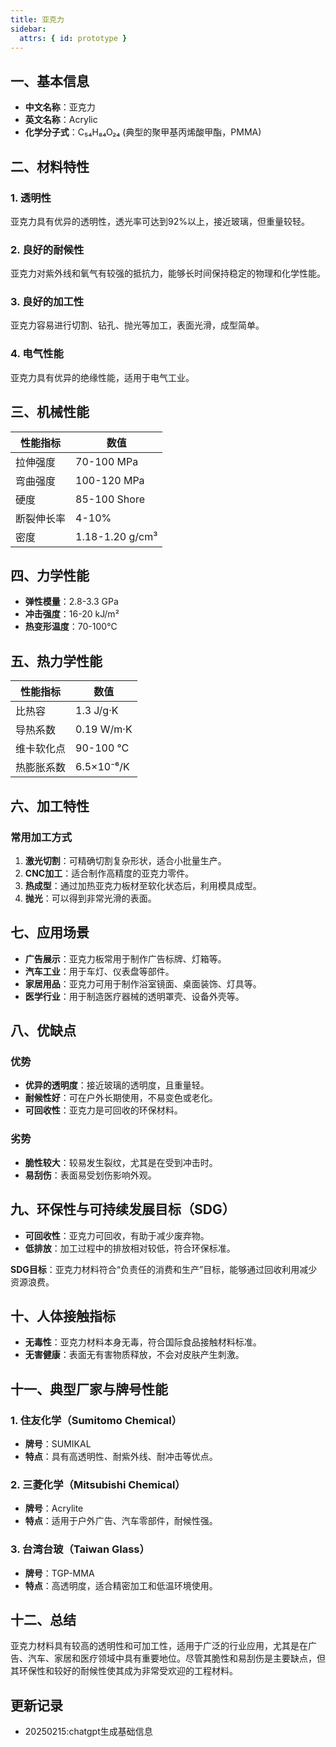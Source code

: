 ```yaml
---
title: 亚克力
sidebar:
  attrs: { id: prototype }
---
```

## 一、基本信息

- **中文名称**：亚克力
- **英文名称**：Acrylic
- **化学分子式**：C₅₄H₈₄O₂₄ (典型的聚甲基丙烯酸甲酯，PMMA)
  
## 二、材料特性

### 1. 透明性
亚克力具有优异的透明性，透光率可达到92%以上，接近玻璃，但重量较轻。

### 2. 良好的耐候性
亚克力对紫外线和氧气有较强的抵抗力，能够长时间保持稳定的物理和化学性能。

### 3. 良好的加工性
亚克力容易进行切割、钻孔、抛光等加工，表面光滑，成型简单。

### 4. 电气性能
亚克力具有优异的绝缘性能，适用于电气工业。

## 三、机械性能

| 性能指标       | 数值         |
|----------------|--------------|
| 拉伸强度       | 70-100 MPa   |
| 弯曲强度       | 100-120 MPa  |
| 硬度           | 85-100 Shore |
| 断裂伸长率     | 4-10%        |
| 密度           | 1.18-1.20 g/cm³ |

## 四、力学性能

- **弹性模量**：2.8-3.3 GPa
- **冲击强度**：16-20 kJ/m²
- **热变形温度**：70-100℃

## 五、热力学性能

| 性能指标       | 数值        |
|----------------|-------------|
| 比热容         | 1.3 J/g·K   |
| 导热系数       | 0.19 W/m·K  |
| 维卡软化点     | 90-100 ℃   |
| 热膨胀系数     | 6.5×10⁻⁶/K |

## 六、加工特性

### 常用加工方式

1. **激光切割**：可精确切割复杂形状，适合小批量生产。
2. **CNC加工**：适合制作高精度的亚克力零件。
3. **热成型**：通过加热亚克力板材至软化状态后，利用模具成型。
4. **抛光**：可以得到非常光滑的表面。

## 七、应用场景

- **广告展示**：亚克力板常用于制作广告标牌、灯箱等。
- **汽车工业**：用于车灯、仪表盘等部件。
- **家居用品**：亚克力可用于制作浴室镜面、桌面装饰、灯具等。
- **医学行业**：用于制造医疗器械的透明罩壳、设备外壳等。

## 八、优缺点

### 优势

- **优异的透明度**：接近玻璃的透明度，且重量轻。
- **耐候性好**：可在户外长期使用，不易变色或老化。
- **可回收性**：亚克力是可回收的环保材料。

### 劣势

- **脆性较大**：较易发生裂纹，尤其是在受到冲击时。
- **易刮伤**：表面易受划伤影响外观。

## 九、环保性与可持续发展目标（SDG）

- **可回收性**：亚克力可回收，有助于减少废弃物。
- **低排放**：加工过程中的排放相对较低，符合环保标准。
  
**SDG目标**：亚克力材料符合“负责任的消费和生产”目标，能够通过回收利用减少资源浪费。

## 十、人体接触指标

- **无毒性**：亚克力材料本身无毒，符合国际食品接触材料标准。
- **无害健康**：表面无有害物质释放，不会对皮肤产生刺激。

## 十一、典型厂家与牌号性能

### 1. **住友化学（Sumitomo Chemical）**
   - **牌号**：SUMIKAL
   - **特点**：具有高透明性、耐紫外线、耐冲击等优点。

### 2. **三菱化学（Mitsubishi Chemical）**
   - **牌号**：Acrylite
   - **特点**：适用于户外广告、汽车零部件，耐候性强。

### 3. **台湾台玻（Taiwan Glass）**
   - **牌号**：TGP-MMA
   - **特点**：高透明度，适合精密加工和低温环境使用。

## 十二、总结

亚克力材料具有较高的透明性和可加工性，适用于广泛的行业应用，尤其是在广告、汽车、家居和医疗领域中具有重要地位。尽管其脆性和易刮伤是主要缺点，但其环保性和较好的耐候性使其成为非常受欢迎的工程材料。
## 更新记录
* 20250215:chatgpt生成基础信息
